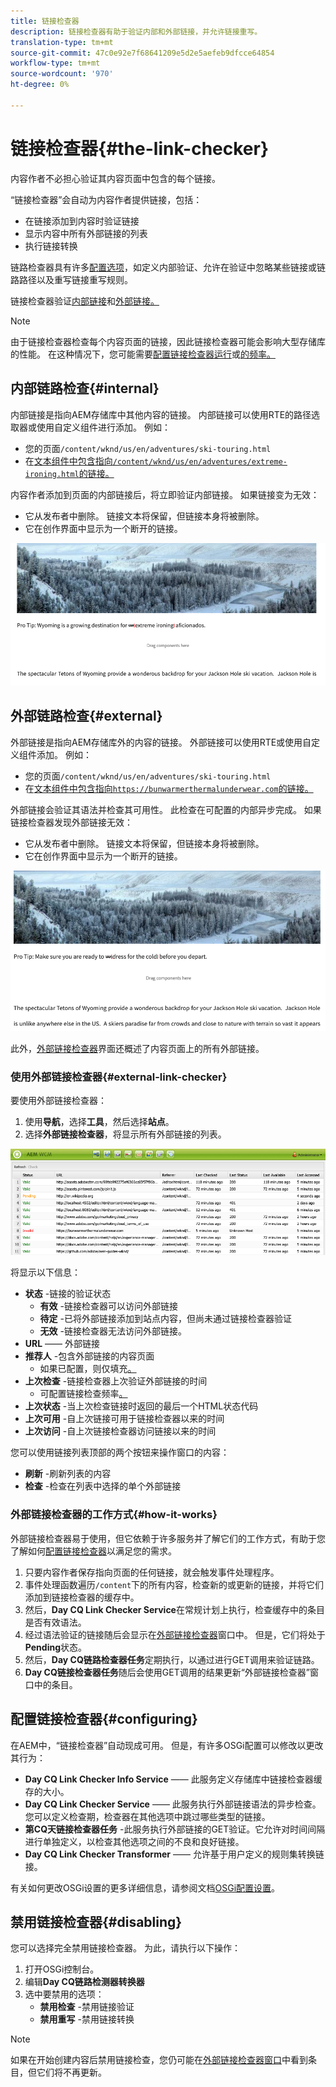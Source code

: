 ```yaml
---
title: 链接检查器
description: 链接检查器有助于验证内部和外部链接，并允许链接重写。
translation-type: tm+mt
source-git-commit: 47c0e92e7f68641209e5d2e5aefeb9dfcce64854
workflow-type: tm+mt
source-wordcount: '970'
ht-degree: 0%

---
```



# 链接检查器{#the-link-checker}

内容作者不必担心验证其内容页面中包含的每个链接。

“链接检查器”会自动为内容作者提供链接，包括：

* 在链接添加到内容时验证链接
* 显示内容中所有外部链接的列表
* 执行链接转换

链路检查器具有许多[配置选项](#configuring)，如定义内部验证、允许在验证中忽略某些链接或链路路径以及重写链接重写规则。

链接检查器验证[内部链接](#internal)和[外部链接。](#external)

>[!NOTE]
>
>由于链接检查器检查每个内容页面的链接，因此链接检查器可能会影响大型存储库的性能。 在这种情况下，您可能需要[配置链接检查器运行](#configuring)或[的频率。](#disabling)

## 内部链路检查{#internal}

内部链接是指向AEM存储库中其他内容的链接。 内部链接可以使用RTE的路径选取器或使用自定义组件进行添加。 例如：

* 您的页面`/content/wknd/us/en/adventures/ski-touring.html`
* 在[文本组件中包含指向`/content/wknd/us/en/adventures/extreme-ironing.html`的链接。](https://experienceleague.adobe.com/docs/experience-manager-core-components/using/components/text.html)

内容作者添加到页面的内部链接后，将立即验证内部链接。 如果链接变为无效：

* 它从发布者中删除。 链接文本将保留，但链接本身将被删除。
* 它在创作界面中显示为一个断开的链接。

![创作页面时断开内部链接](assets/link-checker-invalid-link-internal.png)

## 外部链路检查{#external}

外部链接是指向AEM存储库外的内容的链接。 外部链接可以使用RTE或使用自定义组件添加。 例如：

* 您的页面`/content/wknd/us/en/adventures/ski-touring.html`
* 在[文本组件中包含指向`https://bunwarmerthermalunderwear.com`的链接。](https://experienceleague.adobe.com/docs/experience-manager-core-components/using/components/text.html)

外部链接会验证其语法并检查其可用性。 此检查在可配置的内部异步完成。 如果链接检查器发现外部链接无效：

* 它从发布者中删除。 链接文本将保留，但链接本身将被删除。
* 它在创作界面中显示为一个断开的链接。

![创作页面时断开内部链接](assets/link-checker-invalid-link-external.png)

此外，[外部链接检查器](#external-link-checker)界面还概述了内容页面上的所有外部链接。

### 使用外部链接检查器{#external-link-checker}

要使用外部链接检查器：

1. 使用&#x200B;**导航**，选择&#x200B;**工具**，然后选择&#x200B;**站点**。
1. 选择&#x200B;**外部链接检查器**，将显示所有外部链接的列表。

![](assets/external-link-checker.png)

将显示以下信息：

* **状态** -链接的验证状态
   * **有效** -链接检查器可以访问外部链接
   * **待定** -已将外部链接添加到站点内容，但尚未通过链接检查器验证
   * **无效** -链接检查器无法访问外部链接。
* **URL**  —— 外部链接
* **推荐人** -包含外部链接的内容页面
   * 如果已配置，则仅填充[。](#configuring)
* **上次检查** -链接检查器上次验证外部链接的时间
   * 可配置链接检查频率[。](#configuring)
* **上次状态** -当上次检查链接时返回的最后一个HTML状态代码
* **上次可用** -自上次链接可用于链接检查器以来的时间
* **上次访问** -自上次链接检查器访问链接以来的时间

您可以使用链接列表顶部的两个按钮来操作窗口的内容：

* **刷新** -刷新列表的内容
* **检查** -检查在列表中选择的单个外部链接

### 外部链接检查器的工作方式{#how-it-works}

外部链接检查器易于使用，但它依赖于许多服务并了解它们的工作方式，有助于您了解如何[配置链接检查器](#configuring)以满足您的需求。

1. 只要内容作者保存指向页面的任何链接，就会触发事件处理程序。
1. 事件处理函数遍历`/content`下的所有内容，检查新的或更新的链接，并将它们添加到链接检查器的缓存中。
1. 然后，**Day CQ Link Checker Service**&#x200B;在常规计划上执行，检查缓存中的条目是否有效语法。
1. 经过语法验证的链接随后会显示在[外部链接检查器](#external-link-checker)窗口中。 但是，它们将处于&#x200B;**Pending**&#x200B;状态。
1. 然后，**Day CQ链路检查器任务**&#x200B;定期执行，以通过进行GET调用来验证链路。
1. **Day CQ链接检查器任务**&#x200B;随后会使用GET调用的结果更新“外部链接检查器”窗口中的条目。

## 配置链接检查器{#configuring}

在AEM中，“链接检查器”自动现成可用。 但是，有许多OSGi配置可以修改以更改其行为：

* **Day CQ Link Checker Info Service**  —— 此服务定义存储库中链接检查器缓存的大小。
* **Day CQ Link Checker Service**  —— 此服务执行外部链接语法的异步检查。您可以定义检查期，检查器在其他选项中跳过哪些类型的链接。
* **第CQ天链接检查器任务** -此服务执行外部链接的GET验证。它允许对时间间隔进行单独定义，以检查其他选项之间的不良和良好链接。
* **Day CQ Link Checker Transformer**  —— 允许基于用户定义的规则集转换链接。

有关如何更改OSGi设置的更多详细信息，请参阅文档[OSGi配置设置](/help/sites-deploying/osgi-configuration-settings.md)。

## 禁用链接检查器{#disabling}

您可以选择完全禁用链接检查器。 为此，请执行以下操作：

1. 打开OSGi控制台。
1. 编辑&#x200B;**Day CQ链路检测器转换器**
1. 选中要禁用的选项：
   * **禁用检查** -禁用链接验证
   * **禁用重写** -禁用链接转换

>[!NOTE]
>
>如果在开始创建内容后禁用链接检查，您仍可能在[外部链接检查器窗口](#external-link-checker)中看到条目，但它们将不再更新。
